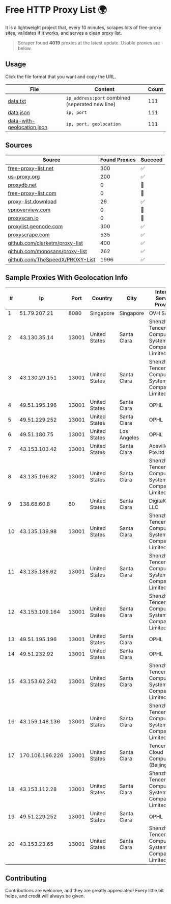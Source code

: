 
# Free HTTP Proxy List 🌍

It is a lightweight project that, every 10 minutes, scrapes lots of free-proxy sites, validates if it works, and serves a clean proxy list.


> Scraper found **4019** proxies at the latest update. Usable proxies are below.

## Usage

Click the file format that you want and copy the URL.


|File|Content|Count|
|----|-------|-----|
|[data.txt](https://raw.githubusercontent.com/themiralay/Proxy-List-World/master/data.txt)|`ip_address:port` combined (seperated new line)|111|
|[data.json](https://raw.githubusercontent.com/themiralay/Proxy-List-World/master/data.json)|`ip, port`|111|
|[data-with-geolocation.json](https://raw.githubusercontent.com/themiralay/Proxy-List-World/master/data-with-geolocation.json)|`ip, port, geolocation`|111|

## Sources

|Source|Found Proxies|Succeed|
|------|-------------|-------|
|[free-proxy-list.net](https://free-proxy-list.net)|300|✅|
|[us-proxy.org](https://www.us-proxy.org)|200|✅|
|[proxydb.net](http://proxydb.net)|0|🚫|
|[free-proxy-list.com](https://free-proxy-list.com/?page=&port=&type%5B%5D=http&type%5B%5D=https&up_time=0&search=Search)|0|🚫|
|[proxy-list.download](https://www.proxy-list.download/HTTP)|26|✅|
|[vpnoverview.com](https://vpnoverview.com/privacy/anonymous-browsing/free-proxy-servers)|0|🚫|
|[proxyscan.io](https://www.proxyscan.io)|0|🚫|
|[proxylist.geonode.com](https://proxylist.geonode.com/api/proxy-list?limit=300&page=1&sort_by=lastChecked&sort_type=desc&protocols=http,https)|300|✅|
|[proxyscrape.com](https://api.proxyscrape.com/v2/?request=displayproxies&protocol=http&timeout=10000&country=all&ssl=all&anonymity=all)|535|✅|
|[github.com/clarketm/proxy-list](https://raw.githubusercontent.com/clarketm/proxy-list/master/proxy-list-raw.txt)|400|✅|
|[github.com/monosans/proxy-list](https://raw.githubusercontent.com/monosans/proxy-list/main/proxies/http.txt)|262|✅|
|[github.com/TheSpeedX/PROXY-List](https://raw.githubusercontent.com/TheSpeedX/PROXY-List/master/http.txt)|1996|✅|


## Sample Proxies With Geolocation Info

|#|Ip|Port|Country|City|Internet Service Provider|
|-|--|----|-------|----|-------------------------|
|1|51.79.207.21|8080|Singapore|Singapore|OVH SAS|
|2|43.130.35.14|13001|United States|Santa Clara|Shenzhen Tencent Computer Systems Company Limited|
|3|43.130.29.151|13001|United States|Santa Clara|Shenzhen Tencent Computer Systems Company Limited|
|4|49.51.195.196|13001|United States|Santa Clara|OPHL|
|5|49.51.229.252|13001|United States|Santa Clara|OPHL|
|6|49.51.180.75|13001|United States|Los Angeles|OPHL|
|7|43.153.103.42|13001|United States|Santa Clara|Aceville Pte.ltd|
|8|43.135.166.82|13001|United States|Santa Clara|Shenzhen Tencent Computer Systems Company Limited|
|9|138.68.60.8|80|United States|Santa Clara|DigitalOcean, LLC|
|10|43.135.139.98|13001|United States|Santa Clara|Shenzhen Tencent Computer Systems Company Limited|
|11|43.135.186.62|13001|United States|Santa Clara|Shenzhen Tencent Computer Systems Company Limited|
|12|43.153.109.164|13001|United States|Santa Clara|Shenzhen Tencent Computer Systems Company Limited|
|13|49.51.195.196|13001|United States|Santa Clara|OPHL|
|14|49.51.232.92|13001|United States|Santa Clara|OPHL|
|15|43.153.62.242|13001|United States|Santa Clara|Shenzhen Tencent Computer Systems Company Limited|
|16|43.159.148.136|13001|United States|Santa Clara|Shenzhen Tencent Computer Systems Company Limited|
|17|170.106.196.226|13001|United States|Santa Clara|Tencent Cloud Computing (Beijing) Co|
|18|43.153.112.28|13001|United States|Santa Clara|Shenzhen Tencent Computer Systems Company Limited|
|19|49.51.229.252|13001|United States|Santa Clara|OPHL|
|20|43.153.23.65|13001|United States|Santa Clara|Shenzhen Tencent Computer Systems Company Limited|



## Contributing

Contributions are welcome, and they are greatly appreciated! Every
little bit helps, and credit will always be given.

